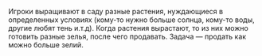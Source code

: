 Игроки выращивают в саду разные растения, нуждающиеся в определенных условиях (кому-то нужно больше солнца, кому-то воды, другие любят тень и.т.д). Когда растения вырастают, то из них можно готовить разные зелья, после чего продавать. Задача — продать как можно больше зелий. 
